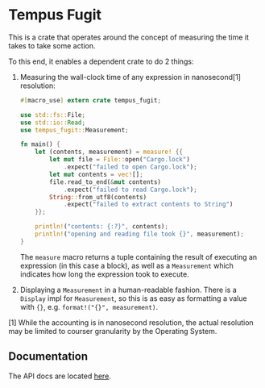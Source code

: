 # Tempus Fugit

This is a crate that operates around the concept of measuring
the time it takes to take some action.

To this end, it enables a dependent crate to do 2 things:

1. Measuring the wall-clock time of any expression in nanosecond[1] resolution:

    ``` rust
    #[macro_use] extern crate tempus_fugit;

    use std::fs::File;
    use std::io::Read;
    use tempus_fugit::Measurement;

    fn main() {
        let (contents, measurement) = measure! {{
            let mut file = File::open("Cargo.lock")
                .expect("failed to open Cargo.lock");
            let mut contents = vec![];
            file.read_to_end(&mut contents)
                .expect("failed to read Cargo.lock");
            String::from_utf8(contents)
                .expect("failed to extract contents to String")
        }};

        println!("contents: {:?}", contents);
        println!("opening and reading file took {}", measurement);
    }
    ```

    The `measure` macro returns a tuple containing the result of executing
    an expression (in this case a block), as well as a `Measurement` which
    indicates how long the expression took to execute.


2. Displaying a `Measurement` in a human-readable fashion.
   There is a `Display` impl for `Measurement`, so this is as easy as
   formatting a value with `{}`, e.g. `format!("{}", measurement)`.


[1] While the accounting is in nanosecond resolution, the actual resolution may
    be limited to courser granularity by the Operating System.

## Documentation

The API docs are located [here](https://docs.rs/tempus_fugit/).
